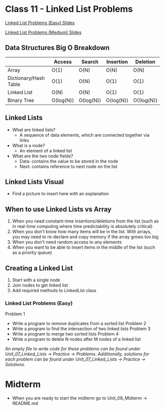 # Class 11 - Linked List Problems

[Linked List Problems (Easy) Slides](https://docs.google.com/presentation/d/1xx__d5uFAsPB1bcVqM1aXEvQ4VpM8nuIQQ4AUhBjZug/edit?usp=sharing)

[Linked List Problems (Medium) Slides](https://docs.google.com/presentation/d/1wT0umrLk6RZj2NseQm1XK3ZvPCzOpNnaAd8yscJniGE/edit?usp=sharing)

## Data Structures Big O Breakdown

| | Access | Search | Insertion | Deletion |
| --- | --- | --- | --- | --- |
| Array | O(1) | O(N) | O(N) | O(N) |
| Dictionary/Hash Table | O(1) | O(N) | O(1) | O(1) |
| Linked List | O(N) | O(N) | O(1) | O(1) |
| Binary Tree | O(log(N)) | O(log(N)) | O(log(N)) | O((log(N)) |

## Linked Lists
- What are linked lists?
    - A sequence of data elements, which are connected together via links
- What is a node?
    - An element of a linked list
- What are the two node fields?
    - Data: contains the value to be stored in the node
    - Next: contains reference to next node on the list

## Linked Lists Visual
- Find a picture to insert here with an explanation

## When to use Linked Lists vs Array
1. When you need constant-time insertions/deletions from the list (such as in real-time computing where time predictability is absolutely critical)
2. When you don't know how many items will be in the list. With arrays, you may need to re-declare and copy memory if the array grows too big
3. When you don't need random access to any elements
4. When you want to be able to insert items in the middle of the list (such as a priority queue)

## Creating a Linked List
1. Start with a single node
2. Join nodes to get linked list
3. Add required methods to LinkedList class

### Linked List Problems (Easy)
Problem 1
- Write a program to remove duplicates from a sorted list
Problem 2
- Write a program to find the intersection of two linked lists
Problem 3
- Write a program to merge two sorted lists
Problem 4
- Write a program to delete N nodes after M nodes of a linked list

*An empty file to write code for these problems can be found under Unit_07_Linked_Lists -> Practice -> Problems. Additionally, solutions for each problem can be found under Unit_07_Linked_Lists -> Practice -> Solutions.*

# Midterm
- When you are ready to start the midterm go to Unit_08_Midterm -> README.md
